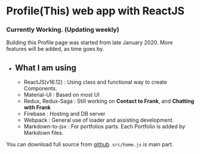 # Profile(This) web app with ReactJS

### Currently Working. (Updating weekly)
Building this Profile page was started from late January 2020. More features will be added, as time goes by.

- ## What I am using
    - ReactJS(v16.12) :  Using class and functional way to create Components.
    - Material-UI : Based on most UI
    - Redux, Redux-Saga : Still working on **Contact to Frank**, and **Chatting with Frank**
    - Firebase : Hosting and DB server
    - Webpack : General use of loader and assisting development.
    - Markdown-to-jsx : For portfolios parts. Each Portfolio is added by Markdown files.

You can download full source from [github](https://github.com/u0stone/profile). `src/home.js` is main part.